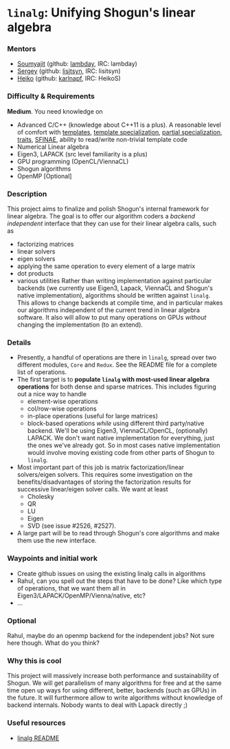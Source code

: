 # `linalg`: Unifying Shogun's linear algebra

### Mentors
 * [Soumyajit](Soumyajit%20De%20[Rahul]) (github: [lambday](https://github.com/lambday), IRC: lambday)
 * [Sergey](Sergey%20Lisitsyn) (github: [lisitsyn](https://github.com/lisitsyn), IRC: lisitsyn)
 * [Heiko](Heiko%20Strathmann) (github: [karlnapf](https://github.com/karlnapf), IRC: HeikoS)

### Difficulty & Requirements
**Medium**. You need knowledge on
 * Advanced C/C++ (knowledge about C++11 is a plus). A reasonable level of comfort with [templates](http://en.cppreference.com/w/cpp/language/class_template), [template specialization](http://en.cppreference.com/w/cpp/language/template_specialization), [partial specialization](http://en.cppreference.com/w/cpp/language/partial_specialization), [traits](http://accu.org/index.php/journals/442), [SFINAE](http://en.cppreference.com/w/cpp/language/sfinae), ability to read/write non-trivial template code
 * Numerical Linear algebra
 * Eigen3, LAPACK (src level familiarity is a plus)
 * GPU programming (OpenCL/ViennaCL)
 * Shogun algorithms
 * OpenMP [Optional]

### Description
This project aims to finalize and polish Shogun's internal framework for linear algebra. The goal is to offer our algorithm coders a *backend independent* interface that they can use for their linear algebra calls, such as
 * factorizing matrices
 * linear solvers
 * eigen solvers
 * applying the same operation to every element of a large matrix
 * dot products
 * various utilities
Rather than writing implementation against particular backends (we currently use Eigen3, Lapack, ViennaCL and Shogun's native implementation), algorithms should be written against ```linalg```. This allows to change backends at compile time, and in particular makes our algorithms independent of the current trend in linear algebra software. It also will allow to put many operations on GPUs *without* changing the implementation (to an extend).

### Details
 * Presently, a handful of operations are there in `linalg`, spread over two different modules, `Core` and `Redux`. See the README file for a complete list of operations.
 * The first target is to **populate `linalg` with most-used linear algebra operations** for both dense and sparse matrices. This includes figuring out a nice way to handle 
    * element-wise operations
    * col/row-wise operations 
    * in-place operations (useful for large matrices)
    * block-based operations 
*while* using different third party/native backend. We'll be using Eigen3, ViennaCL/OpenCL, (optionally) LAPACK. We don't want native implementation for everything, just the ones we've already got. So in most cases native implementation would involve moving existing code from other parts of Shogun to `linalg`. 
 * Most important part of this job is matrix factorization/linear solvers/eigen solvers. This requires some investigation on the benefits/disadvantages of storing the factorization results for successive linear/eigen solver calls. We want at least 
    * Cholesky
    * QR
    * LU
    * Eigen
    * SVD
(see issue #2526, #2527).
 * A large part will be to read through Shogun's core algorithms and make them use the new interface. 

### Waypoints and initial work
 * Create github issues on using the existing linalg calls in algorithms
 * Rahul, can you spell out the steps that have to be done? Like which type of operations, that we want them all in Eigen3/LAPACK/OpenMP/Vienna/native, etc?
 * ...

### Optional
Rahul, maybe do an openmp backend for the independent jobs? Not sure here though. What do you think?

### Why this is cool
This project will massively increase both performance and sustainability of Shogun. We will get parallelism of many algorithms for free and at the same time open up ways for using different, better, backends (such as GPUs) in the future. It will furthermore allow to write algorithms without knowledge of backend internals. Nobody wants to deal with Lapack directly ;)

### Useful resources
 * [linalg README](https://github.com/shogun-toolbox/shogun/wiki/README_linalg)